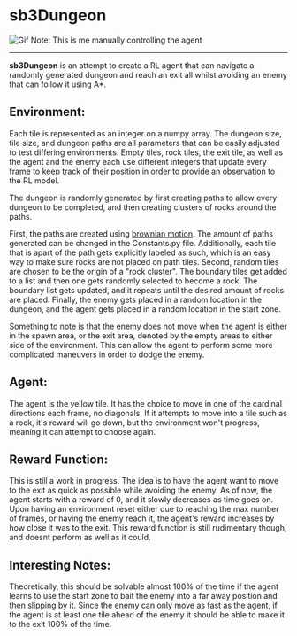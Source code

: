 # sb3Dungeon

![Gif](https://imgur.com/9lZnATh.gif)
Note: This is me manually controlling the agent

---

**sb3Dungeon** is an attempt to create a RL agent that can navigate a randomly generated dungeon and reach an exit all whilst avoiding an enemy that can follow it using A*.

## Environment:
Each tile is represented as an integer on a numpy array. The dungeon size, tile size, and dungeon paths are all parameters that can be easily adjusted to test differing environments.
Empty tiles, rock tiles, the exit tile, as well as the agent and the enemy each use different integers that update every frame to keep track of their position in order to provide an observation to the RL model.

The dungeon is randomly generated by first creating paths to allow every dungeon to be completed, and then creating clusters of rocks around the paths.

First, the paths are created using [brownian motion](https://en.wikipedia.org/wiki/Brownian_motion). The amount of paths generated can be changed in the Constants.py file. Additionally, each tile that is apart of the path gets explicitly labeled as such, which is an easy way to make sure rocks are not placed on path tiles. Second, random tiles are chosen to be the origin of a "rock cluster". The boundary tiles get added to a list and then one gets randomly selected to become a rock. The boundary list gets updated, and it repeats until the desired amount of rocks are placed. Finally, the enemy gets placed in a random location in the dungeon, and the agent gets placed in a random location in the start zone.

Something to note is that the enemy does not move when the agent is either in the spawn area, or the exit area, denoted by the empty areas to either side of the environment. This can allow the agent to perform some more complicated maneuvers in order to dodge the enemy.

## Agent:
The agent is the yellow tile. It has the choice to move in one of the cardinal directions each frame, no diagonals. If it attempts to move into a tile such as a rock, it's reward will go down, but the environment won't progress, meaning it can attempt to choose again.

## Reward Function:
This is still a work in progress. The idea is to have the agent want to move to the exit as quick as possible while avoiding the enemy. As of now, the agent starts with a reward of 0, and it slowly decreases as time goes on. Upon having an environment reset either due to reaching the max number of frames, or having the enemy reach it, the agent's reward increases by how close it was to the exit.
This reward function is still rudimentary though, and doesnt perform as well as it could.

## Interesting Notes:
Theoretically, this should be solvable almost 100% of the time if the agent learns to use the start zone to bait the enemy into a far away position and then slipping by it. Since the enemy can only move as fast as the agent, if the agent is at least one tile ahead of the enemy it should be able to make it to the exit 100% of the time.



